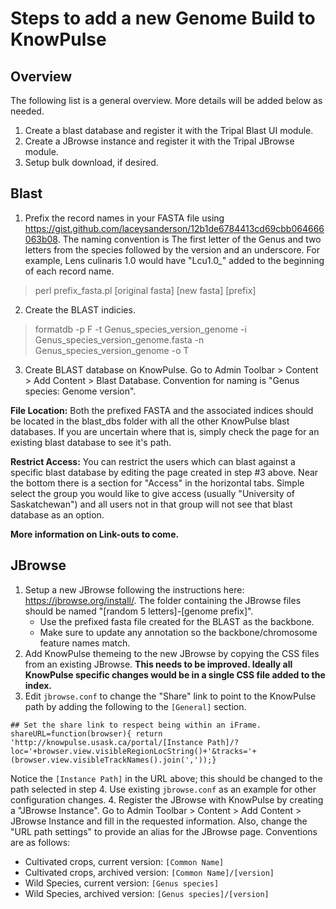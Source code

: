 # Steps to add a new Genome Build to KnowPulse

## Overview
The following list is a general overview. More details will be added below as needed.
1. Create a blast database and register it with the Tripal Blast UI module.
2. Create a JBrowse instance and register it with the Tripal JBrowse module.
3. Setup bulk download, if desired.

## Blast
1. Prefix the record names in your FASTA file using https://gist.github.com/laceysanderson/12b1de6784413cd69cbb064666063b08. The naming convention is The first letter of the Genus and two letters from the species followed by the version and an underscore. For example, Lens culinaris 1.0 would have "Lcu1.0_" added to the beginning of each record name.
> perl prefix_fasta.pl [original fasta] [new fasta] [prefix]
2. Create the BLAST indicies.
> formatdb -p F -t Genus_species_version_genome -i Genus_species_version_genome.fasta -n Genus_species_version_genome -o T
3. Create BLAST database on KnowPulse. Go to Admin Toolbar > Content > Add Content > Blast Database. Convention for naming is "Genus species: Genome version".

**File Location:** Both the prefixed FASTA and the associated indices should be located in the blast_dbs folder with all the other KnowPulse blast databases. If you are uncertain where that is, simply check the page for an existing blast database to see it's path.

**Restrict Access:** You can restrict the users which can blast against a specific blast database by editing the page created in step #3 above. Near the bottom there is a section for "Access" in the horizontal tabs. Simple select the group you would like to give access (usually "University of Saskatchewan") and all users not in that group will not see that blast database as an option.
 
 **More information on Link-outs to come.**

## JBrowse
1. Setup a new JBrowse following the instructions here: https://jbrowse.org/install/. The folder containing the JBrowse files should be named "[random 5 letters]-[genome prefix]".
   - Use the prefixed fasta file created for the BLAST as the backbone.
   - Make sure to update any annotation so the backbone/chromosome feature names match.
2. Add KnowPulse themeing to the new JBrowse by copying the CSS files from an existing JBrowse. **This needs to be improved. Ideally all KnowPulse specific changes would be in a single CSS file added to the index.**
3. Edit `jbrowse.conf` to change the "Share" link to point to the KnowPulse path by adding the following to the `[General]` section.
```
## Set the share link to respect being within an iFrame.
shareURL=function(browser){ return 'http://knowpulse.usask.ca/portal/[Instance Path]/?loc='+browser.view.visibleRegionLocString()+'&tracks='+(browser.view.visibleTrackNames().join(','));}
```
Notice the `[Instance Path]` in the URL above; this should be changed to the path selected in step 4. Use existing `jbrowse.conf` as an example for other configuration changes.
4. Register the JBrowse with KnowPulse by creating a "JBrowse Instance". Go to Admin Toolbar > Content > Add Content > JBrowse Instance and fill in the requested information. Also, change the "URL path settings" to provide an alias for the JBrowse page. Conventions are as follows:
   - Cultivated crops, current version: `[Common Name]`
   - Cultivated crops, archived version: `[Common Name]/[version]`
   - Wild Species, current version: `[Genus species]`
   - Wild Species, archived version: `[Genus species]/[version]`
